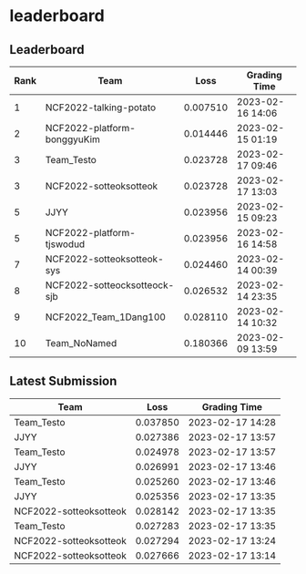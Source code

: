 
# leaderboard
## Leaderboard
|Rank|Team|Loss|Grading Time|
|----|----|----|------------|
|1|NCF2022-talking-potato|0.007510|2023-02-16 14:06|
|2|NCF2022-platform-bonggyuKim|0.014446|2023-02-15 01:19|
|3|Team_Testo|0.023728|2023-02-17 09:46|
|3|NCF2022-sotteoksotteok|0.023728|2023-02-17 13:03|
|5|JJYY|0.023956|2023-02-15 09:23|
|5|NCF2022-platform-tjswodud|0.023956|2023-02-16 14:58|
|7|NCF2022-sotteoksotteok-sys|0.024460|2023-02-14 00:39|
|8|NCF2022-sotteocksotteock-sjb|0.026532|2023-02-14 23:35|
|9|NCF2022_Team_1Dang100|0.028110|2023-02-14 10:32|
|10|Team_NoNamed|0.180366|2023-02-09 13:59|

## Latest Submission
|Team|Loss|Grading Time|
|----|----|------------|
|Team_Testo|0.037850|2023-02-17 14:28|
|JJYY|0.027386|2023-02-17 13:57|
|Team_Testo|0.024978|2023-02-17 13:57|
|JJYY|0.026991|2023-02-17 13:46|
|Team_Testo|0.025260|2023-02-17 13:46|
|JJYY|0.025356|2023-02-17 13:35|
|NCF2022-sotteoksotteok|0.028142|2023-02-17 13:35|
|Team_Testo|0.027283|2023-02-17 13:35|
|NCF2022-sotteoksotteok|0.027294|2023-02-17 13:24|
|NCF2022-sotteoksotteok|0.027666|2023-02-17 13:14|
